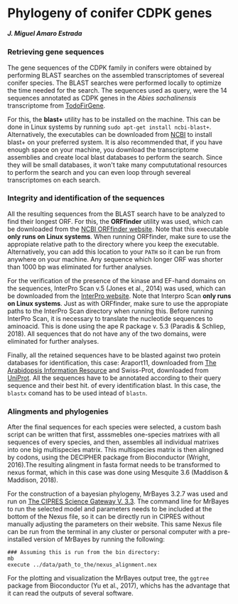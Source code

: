 # Phylogeny of conifer CDPK genes
##### J. Miguel Amaro Estrada

### Retrieving gene sequences

The gene sequences of the CDPK family in conifers were obtained by
performing BLAST searches on the assembled transcriptomes of severeal
conifer species. The BLAST searches were performed locally to optimize
the time needed for the search. The sequences used as query, were the 14
sequences annotated as CDPK genes in the *Abies sachalinensis* transcriptome from
[TodoFirGene](http://plantomics.mind.meiji.ac.jp/todomatsu/help.html).

For this, the **blast+** utility has to be installed on the
machine. This can be done in Linux systems by running
`sudo apt-get install ncbi-blast+`. Alternatively, the executables can
be downloaded from [NCBI](https://ftp.ncbi.nlm.nih.gov/blast/executables/blast+/LATEST/)
to install blast+ on your preferred system.
It is also recommended that, if you have enough space on your machine, you
download the transcriptome assemblies and create local blast databases to
perform the search. Since they will be small databases, it won't take many
compututational resources to perform the search and you can even loop through
severeal transcriptomes on each search.

### Integrity and identification of the sequences
All the resulting sequences from the BLAST search have to be analyzed to find their longest
ORF. For this, the **ORFfinder** utility was used, which can be downloaded from the
[NCBI ORFfinder website](https://www.ncbi.nlm.nih.gov/orffinder/). Note that this
executable **only runs on Linux systems**. When running ORFfinder, make sure to use the appropiate relative path to the directory where you keep the executable. Alternatively, you can add this location to your `PATH` so it can be run from anywhere on your machine. Any sequence which longer ORF was shorter
than 1000 bp was eliminated for further analyses.

For the verification of the presence of the kinase and EF-hand domains on the sequences, InterPro Scan v.5 (Jones et al., 2014) was used, which can be downloaded from the
[InterPro website](https://www.ebi.ac.uk/interpro/download/). Note that Interpro Scan
**only runs on Linux systems**. Just as with ORFfinder, make sure to use the appropiate paths to the InterPro Scan directory when running this. Before running InterPro Scan, it is necessary to
translate the nucleotide sequences to aminoacid. This is done using the ape R package
v. 5.3 (Paradis & Schliep, 2018). All sequences that do not have any of the two
domains, were eliminated for further analyses.

Finally, all the retained sequences have to be blasted against two protein databases for
identification, this case: Araport11, downloaded from [The Arabidopsis Information Resource](https://www.arabidopsis.org/download/index-auto.jsp?dir=%2Fdownload_files%2FProteins%2FAraport11_protein_lists)
and Swiss-Prot, downloaded from [UniProt](https://www.uniprot.org/downloads).
All the sequences have to be annotated according to their query sequence and their best hit.
of every identification blast. In this case, the `blastx` comand has to be used intead of `blastn`.

### Alingments and phylogenies

After the final sequences for each species were selected, a custom bash script can be written that first, asssmebles one-species matrixes with all sequences of every species, and then, assembles all individual matrixes into one big multispecies matrix. This multispecies matrix is then alingned by codons, using the DECIPHER package from Bioconductor (Wright, 2016).The resulting alingment in fasta format needs to be transformed to nexus format, which in this case was done using Mesquite 3.6 (Maddison & Maddison, 2018).

For the construction of a bayesian phylogeny,  MrBayes 3.2.7 was used and run on [The CIPRES Science Gateway V. 3.3](http://www.phylo.org/). The command line for MrBayes to run the selected model and parameters needs to be included at the bottom of the Nexus file, so it can be directly run in CIPRES without manually adjusting the parameters on their website. This same Nexus file can be run from the terminal in any cluster or personal computer with a pre-installed version of MrBayes by running the following:

```
### Assuming this is run from the bin directory:
mb
execute ../data/path_to_the/nexus_alignment.nex
```
For the plotting and visualization the MrBayes output tree, the `ggtree` package from Bioconductor (Yu et al., 2017), whichs has the advantage that it can read the outputs of several software.
